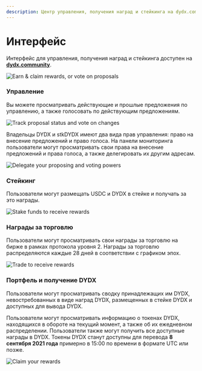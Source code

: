 ```yaml
---
description: Центр управления, получения наград и стейкинга на dydx.community
---
```


# Интерфейс

Интерфейс для управления, получения наград и стейкинга доступен на [**dydx.community**](https://dydx.community).

![Earn & claim rewards, or vote on proposals](<.. /.gitbook/assets/image (73).png>)

### Управление

Вы можете просматривать действующие и прошлые предложения по управлению, а также голосовать по действующим предложениям.

![Track proposal status and vote on changes](<.. /.gitbook/assets/image (13).png>)

Владельцы DYDX и stkDYDX имеют два вида прав управления: право на внесение предложений и право голоса. На панели мониторинга пользователи могут просматривать свои права на внесение предложений и права голоса, а также делегировать их другим адресам.

![Delegate your proposing and voting powers](<.. /.gitbook/assets/image (14).png>)

### Стейкинг

Пользователи могут размещать USDC и DYDX в стейке и получать за это награды.

![Stake funds to receive rewards](<.. /.gitbook/assets/image (15).png>)

### Награды за торговлю

Пользователи могут просматривать свои награды за торговлю на бирже в рамках протокола уровня 2. Награды за торговлю распределяются каждые 28 дней в соответствии с графиком эпох.

![Trade to receive rewards](<.. /.gitbook/assets/image (14) (1).png>)

### Портфель и получение DYDX

Пользователи могут просматривать сводку принадлежащих им DYDX, невостребованных в виде наград DYDX, размещенных в стейке DYDX и доступных для вывода DYDX.

Пользователи могут просматривать информацию о токенах DYDX, находящихся в обороте на текущий момент, а также об их ежедневном распределении. Пользователи также могут получить все доступные награды в DYDX. Токены DYDX станут доступны для перевода **8 сентября 2021 года** примерно в 15:00 по времени в формате UTC или позже.

![Claim your rewards](<.. /.gitbook/assets/image (16).png>)
